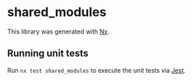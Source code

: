 # shared_modules

This library was generated with [Nx](https://nx.dev).

## Running unit tests

Run `nx test shared_modules` to execute the unit tests via [Jest](https://jestjs.io).
